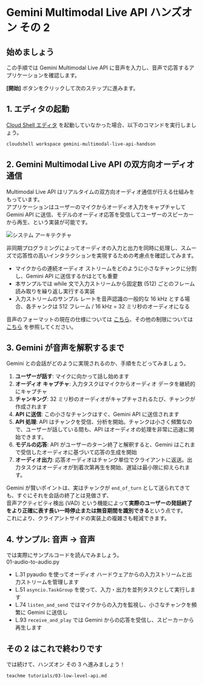 # Gemini Multimodal Live API ハンズオン その 2

## 始めましょう

この手順では Gemini Multimodal Live API に音声を入力し、音声で応答するアプリケーションを確認します。

<walkthrough-tutorial-duration duration="10"></walkthrough-tutorial-duration>
<walkthrough-tutorial-difficulty difficulty="1"></walkthrough-tutorial-difficulty>

**[開始]** ボタンをクリックして次のステップに進みます。

## 1. エディタの起動

[Cloud Shell エディタ](https://cloud.google.com/shell/docs/launching-cloud-shell-editor?hl=ja) を起動していなかった場合、以下のコマンドを実行しましょう。

```bash
cloudshell workspace gemini-multimodal-live-api-handson
```

## 2. Gemini Multimodal Live API の双方向オーディオ通信

Multimodal Live API はリアルタイムの双方向オーディオ通信が行える仕組みをもっています。  
アプリケーションはユーザーのマイクからオーディオ入力をキャプチャして Gemini API に送信、モデルのオーディオ応答を受信してユーザーのスピーカーから再生、という実装が可能です。

![システム アーキテクチャ](https://github.com/heiko-hotz/gemini-multimodal-live-dev-guide/blob/main/assets/audio-client.png?raw=true)

非同期プログラミングによってオーディオの入力と出力を同時に処理し、スムーズで応答性の高いインタラクションを実現するための考慮点を確認してみます。

- マイクからの連続オーディオ ストリームをどのように小さなチャンクに分割し、Gemini API に送信するかはとても重要
- 本サンプルでは while 文で入力ストリームから固定数 (512) ごとのフレーム読み取りを繰り返し実行する実装
- 入力ストリームのサンプル レートを音声認識の一般的な 16 kHz とする場合、各チャンクは 512 フレーム / 16 kHz = 32 ミリ秒のオーディオになる

音声のフォーマットの現在の仕様については [こちら](https://cloud.google.com/vertex-ai/generative-ai/docs/model-reference/multimodal-live?hl=ja#audio-formats)、その他の制限については [こちら](https://cloud.google.com/vertex-ai/generative-ai/docs/model-reference/multimodal-live?hl=ja#limitations) を参照してください。

## 3. Gemini が音声を解釈するまで

Gemini との会話がどのように実現されるのか、手順をたどってみましょう。

1. **ユーザーが話す**: マイクに向かって話し始めます
2. **オーディオ キャプチャ**: 入力タスクはマイクからオーディオ データを継続的にキャプチャ
3. **チャンキング**: 32 ミリ秒のオーディオがキャプチャされるたび、チャンクが作成されます
4. **API に送信**: この小さなチャンクはすぐ、Gemini API に送信されます
5. **API 処理**: API はチャンクを受信、分析を開始。チャンクは小さく頻繁なので、ユーザーが話している間も、API はオーディオの処理を非常に迅速に開始できます。
6. **モデルの応答**: API がユーザーのターン終了と解釈すると、Gemini はこれまで受信したオーディオに基づいて応答の生成を開始
7. **オーディオ出力**: 応答オーディオはチャンク単位でクライアントに返送。出力タスクはオーディオが到着次第再生を開始、遅延は最小限に抑えられます。

Gemini が賢いポイントは、実はチャンクが `end_of_turn` として送られてきても、すぐにそれを会話の終了とは見做さず、  
音声アクティビティ検出 (VAD) という機能によって**実際のユーザーの発話終了をより正確に表す長い一時停止または無音期間を識別できる**という点です。  
これにより、クライアントサイドの実装上の複雑さも軽減できます。

## 4. サンプル: 音声 → 音声

では実際にサンプルコードを読んでみましょう。  
<walkthrough-editor-open-file filePath="src/02/01-audio-to-audio.py">01-audio-to-audio.py</walkthrough-editor-open-file>

- <walkthrough-editor-select-line filePath="src/02/01-audio-to-audio.py" startLine="30" endLine="30" startCharacterOffset="4" endCharacterOffset="100">L.31</walkthrough-editor-select-line> pyaudio を使ってオーディオ ハードウェアからの入力ストリームと出力ストリームを管理します
- <walkthrough-editor-select-line filePath="src/02/01-audio-to-audio.py" startLine="50" endLine="50" startCharacterOffset="12" endCharacterOffset="100">L.51</walkthrough-editor-select-line> `asyncio.TaskGroup` を使って、入力・出力を並列タスクとして実行します
- <walkthrough-editor-select-line filePath="src/02/01-audio-to-audio.py" startLine="73" endLine="73" startCharacterOffset="12" endCharacterOffset="100">L.74</walkthrough-editor-select-line> `listen_and_send` ではマイクからの入力を監視し、小さなチャンクを頻繁に Gemini に送信し
- <walkthrough-editor-select-line filePath="src/02/01-audio-to-audio.py" startLine="92" endLine="92" startCharacterOffset="12" endCharacterOffset="100">L.93</walkthrough-editor-select-line> `receive_and_play` では Gemini からの応答を受信し、スピーカーから再生します

## その 2 はこれで終わりです

<walkthrough-conclusion-trophy></walkthrough-conclusion-trophy>

では続けて、ハンズオン その 3 へ進みましょう！

```bash
teachme tutorials/03-low-level-api.md
```
